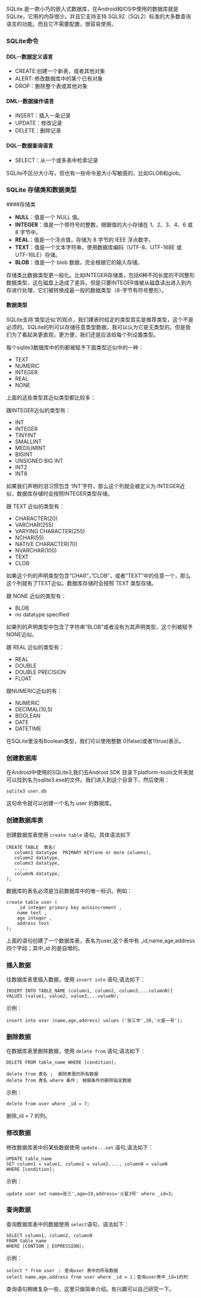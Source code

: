 SQLite 是一款小巧的嵌入式数据库，在Android和IOS中使用的数据库就是SQLite，它用的内存很少。并且它支持支持 SQL92（SQL2）标准的大多数查询语言的功能。而且它不需要配置，很容易使用。

### SQLite命令
#### DDL--数据定义语言
- CREATE:创建一个新表，或者其他对象
- ALERT: 修改数据库中的某个已有对象
- DROP：删除整个表或其他对象

#### DML--数据操作语言
- INSERT：插入一条记录
- UPDATE：修改记录
- DELETE：删除记录

#### DQL--数据查询语言
- SELECT：从一个或多表中检索记录

SQLite不区分大小写，但也有一些命令是大小写敏感的，比如GLOB和glob。

### SQLite 存储类和数据类型
####存储类
- **NULL**：值是一个 NULL 值。
- **INTEGER**：值是一个带符号的整数，根据值的大小存储在 1、2、3、4、6 或 8 字节中。
- **REAL**：值是一个浮点值，存储为 8 字节的 IEEE 浮点数字。
- **TEXT**：值是一个文本字符串，使用数据库编码（UTF-8、UTF-16BE 或 UTF-16LE）存储。
- **BLOB**：值是一个 blob 数据，完全根据它的输入存储。

存储类比数据类型更一般化。比如INTEGER存储类，包括6种不同长度的不同整形数据类型，这在磁盘上造成了差异。但是只要INTEGER值被从磁盘读出进入到内存进行处理，它们被转换成最一般的数据类型（8-字节有符号整形）。

#### 数据类型
SQLite支持‘类型近似’的观点，我们建表时给定的类型其实是推荐类型，这个不是必须的。SQLite的列可以存储任意类型数据，我可以认为它是无类型的。但是我们为了看起来更直观，更方便，我们还是应该给每个列设置类型。

每个sqlite3数据库中的列都被赋予下面类型近似中的一种：

- TEXT
- NUMERIC
- INTEGER
- REAL
- NONE

上面的这些类型其近似类型都比较多：

跟INTEGER近似的类型有：

- INT
- INTEGER
- TINYINT
- SMALLINT
- MEDIUMINT
- BIGINT
- UNSIGNED BIG INT
- INT2
- INT8

如果我们声明的泪习惯包含 ‘INT’字符，那么这个列就会被定义为 INTEGER近似，数据库存储时会按照INTEGER类型存储。

跟 TEXT 近似的类型有：

- CHARACTER(20)
- VARCHAR(255)
- VARYING CHARACTER(255)
- NCHAR(55)
- NATIVE CHARACTER(70)
- NVARCHAR(100)
- TEXT
- CLOB

如果这个列的声明类型包含”CHAR”，”CLOB”，或者”TEXT”中的任意一个，那么这个列就有了TEXT近似。数据库存储时会按照 TEXT 类型存储。

跟 NONE 近似的类型有：

- BLOB
- no datatype specified

如果列的声明类型中包含了字符串”BLOB”或者没有为其声明类型，这个列被赋予NONE近似。

跟 REAL 近似的类型有：

- REAL
- DOUBLE
- DOUBLE PRECISION
- FLOAT
 
跟NUMERIC近似的有：

- NUMERIC
- DECIMAL(10,5)
- BOOLEAN
- DATE
- DATETIME

在SQLite里没有Boolean类型，我们可以使用整数 0(false)或者1(true)表示。

### 创建数据库
在Android中使用的SQLite3,我们去Android SDK 目录下platform-tools文件夹就可以找到名为sqlite3.exe的文件。我们进入到这个目录下，然后使用：
	
	sqlite3 user.db

这句命令就可以创建一个名为 user 的数据库。

### 创建数据库表
创建数据库表使用 `create table` 语句。具体语法如下

	CREATE TABLE  表名(
	   column1 datatype  PRIMARY KEY(one or more columns),
	   column2 datatype,
	   column3 datatype,
	   .....
	   columnN datatype,
	);

数据库的表名必须是当前数据库中的唯一标识。例如：

	create table user ( 
		_id integer primary key autoincrement , 
		name text ,
		age integer , 
		address text
	);

上面的语句创建了一个数据库表，表名为user,这个表中有 _id,name,age,address 四个字段；其中_id 的是自增的。
### 插入数据
往数据库表里插入数据，使用 `insert into` 语句,语法如下：

	INSERT INTO TABLE_NAME (column1, column2, column3,...columnN)]
	VALUES (value1, value2, value3,...valueN);

示例：

	insert into user (name,age,address) values ('张三丰',20,'火星一号');

### 删除数据
在数据库表里删除数据，使用 `delete from` 语句,语法如下：

	DELETE FROM table_name WHERE [condition];

	delete from 表名 ;  删除表里的所有数据
	delete from 表名 where 条件； 根据条件的删除指定数据

示例：
	
	delete from user where _id = 7;

删除_id = 7 的列。

### 修改数据
修改数据库表中的某些数据使用 `update...set` 语句,语法如下：
	
	UPDATE table_name
	SET column1 = value1, column2 = value2...., columnN = valueN
	WHERE [condition];

示例：

	update user set name=张三',age=19,address='火星3号' where _id=3;

### 查询数据
查询数据库表中的数据使用 `select`语句，语法如下：

	SELECT column1, column2, columnN
	FROM table_name
	WHERE [CONTION | EXPRESSION];

示例：

	select * from user ； 查询user 表中的所有数据
	select name,age,address from user where _id = 1；查询user表中_id=1的列

查询语句稍微复杂一些，这里只做简单介绍。有兴趣可以自己研究一下。



